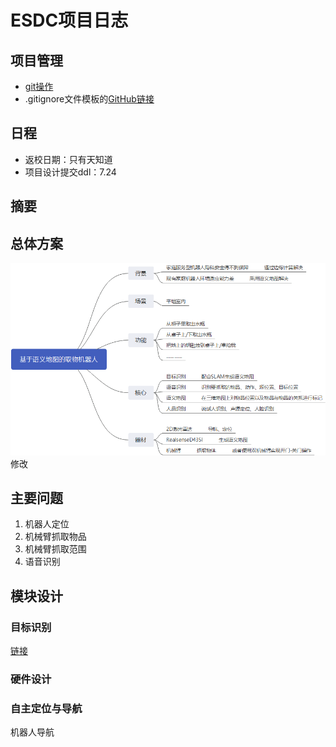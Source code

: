 # ESDC项目日志


## 项目管理
- [git操作](./docs/Github.md)
- .gitignore文件模板的[GitHub链接](https://github.com/github/gitignore)

## 日程
- 返校日期：只有天知道
- 项目设计提交ddl：7.24
## 摘要

## 总体方案

![01总体框架](./img/01总体框架.jpg)
修改

## 主要问题

1. 机器人定位
2. 机械臂抓取物品
3. 机械臂抓取范围
4. 语音识别



## 模块设计

### 目标识别
[链接](./ObjectDetection/README.md)


### 硬件设计



### 自主定位与导航

机器人导航